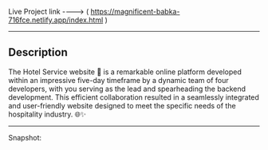 

Live Project link ----> ( https://magnificent-babka-716fce.netlify.app/index.html )

--------------------------------------------------------------------------------------------------------------------------

Description
----------

The Hotel Service website 🏨 is a remarkable online platform developed within an impressive five-day timeframe by a dynamic team of four developers, with you serving as the lead and spearheading the backend development. This efficient collaboration resulted in a seamlessly integrated and user-friendly website designed to meet the specific needs of the hospitality industry. 🌐✨


---------------------------------------------------------------------------------------------------------------------------------------------


Snapshot:

